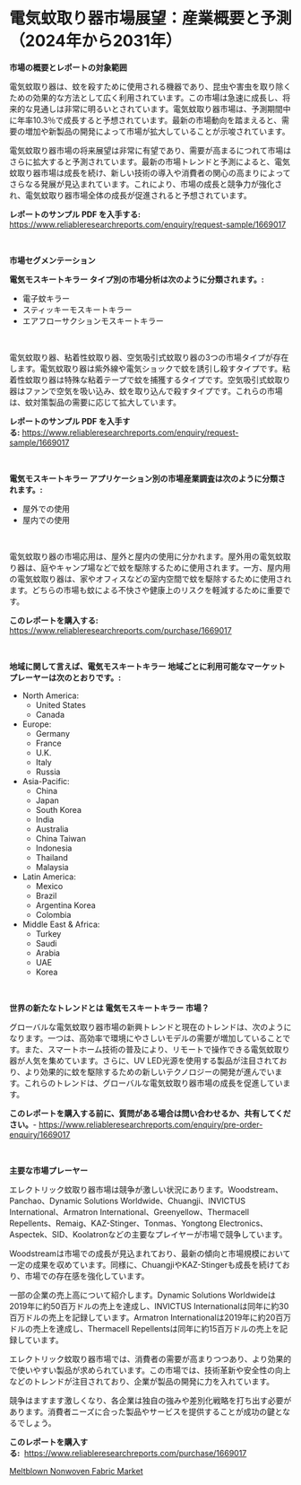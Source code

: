 <p><h1>電気蚊取り器市場展望：産業概要と予測（2024年から2031年）</h1></p><p><strong>市場の概要とレポートの対象範囲</strong></p>
<p><p>電気蚊取り器は、蚊を殺すために使用される機器であり、昆虫や害虫を取り除くための効果的な方法として広く利用されています。この市場は急速に成長し、将来的な見通しは非常に明るいとされています。電気蚊取り器市場は、予測期間中に年率10.3％で成長すると予想されています。最新の市場動向を踏まえると、需要の増加や新製品の開発によって市場が拡大していることが示唆されています。</p><p>電気蚊取り器市場の将来展望は非常に有望であり、需要が高まるにつれて市場はさらに拡大すると予測されています。最新の市場トレンドと予測によると、電気蚊取り器市場は成長を続け、新しい技術の導入や消費者の関心の高まりによってさらなる発展が見込まれています。これにより、市場の成長と競争力が強化され、電気蚊取り器市場全体の成長が促進されると予想されています。</p></p>
<p><strong>レポートのサンプル PDF を入手する:</strong> <a href="https://www.reliableresearchreports.com/enquiry/request-sample/1669017">https://www.reliableresearchreports.com/enquiry/request-sample/1669017</a></p>
<p>&nbsp;</p>
<p><strong>市場セグメンテーション</strong></p>
<p><strong>電気モスキートキラー タイプ別の市場分析は次のように分類されます。:</strong></p>
<p><ul><li>電子蚊キラー</li><li>スティッキーモスキートキラー</li><li>エアフローサクションモスキートキラー</li></ul></p>
<p>&nbsp;</p>
<p><p>電気蚊取り器、粘着性蚊取り器、空気吸引式蚊取り器の3つの市場タイプが存在します。電気蚊取り器は紫外線や電気ショックで蚊を誘引し殺すタイプです。粘着性蚊取り器は特殊な粘着テープで蚊を捕獲するタイプです。空気吸引式蚊取り器はファンで空気を吸い込み、蚊を取り込んで殺すタイプです。これらの市場は、蚊対策製品の需要に応じて拡大しています。</p></p>
<p><strong>レポートのサンプル PDF を入手する:</strong>&nbsp;<a href="https://www.reliableresearchreports.com/enquiry/request-sample/1669017">https://www.reliableresearchreports.com/enquiry/request-sample/1669017</a></p>
<p>&nbsp;</p>
<p><strong> 電気モスキートキラー アプリケーション別の市場産業調査は次のように分類されます。:</strong></p>
<p><ul><li>屋外での使用</li><li>屋内での使用</li></ul></p>
<p>&nbsp;</p>
<p><p>電気蚊取り器の市場応用は、屋外と屋内の使用に分かれます。屋外用の電気蚊取り器は、庭やキャンプ場などで蚊を駆除するために使用されます。一方、屋内用の電気蚊取り器は、家やオフィスなどの室内空間で蚊を駆除するために使用されます。どちらの市場も蚊による不快さや健康上のリスクを軽減するために重要です。</p></p>
<p><strong>このレポートを購入する:</strong>&nbsp; <a href="https://www.reliableresearchreports.com/purchase/1669017">https://www.reliableresearchreports.com/purchase/1669017</a></p>
<p>&nbsp;</p>
<p><strong>地域に関して言えば、電気モスキートキラー 地域ごとに利用可能なマーケットプレーヤーは次のとおりです。:</strong></p>
<p><ul>
    <li>
        North America:
        <ul>
            <li>United States</li>
            <li>Canada</li>
        </ul>
    </li>
    <li>
        Europe:
        <ul>
            <li>Germany</li>
            <li>France</li>
            <li>U.K.</li>
            <li>Italy</li>
            <li>Russia</li>
        </ul>
    </li>
    <li>
        Asia-Pacific:
        <ul>
            <li>China</li>
            <li>Japan</li>
            <li>South Korea</li>
            <li>India</li>
            <li>Australia</li>
            <li>China Taiwan</li>
            <li>Indonesia</li>
            <li>Thailand</li>
            <li>Malaysia</li>
        </ul>
    </li>
    <li>
        Latin America:
        <ul>
            <li>Mexico</li>
            <li>Brazil</li>
            <li>Argentina Korea</li>
            <li>Colombia</li>
        </ul>
    </li>
    <li>
        Middle East & Africa:
        <ul>
            <li>Turkey</li>
            <li>Saudi</li>
            <li>Arabia</li>
            <li>UAE</li>
            <li>Korea</li>
        </ul>
    </li>
    </ul></p>
<p>&nbsp;</p>
<p><strong>世界の新たなトレンドとは 電気モスキートキラー 市場？</strong></p>
<p><p>グローバルな電気蚊取り器市場の新興トレンドと現在のトレンドは、次のようになります。一つは、高効率で環境にやさしいモデルの需要が増加していることです。また、スマートホーム技術の普及により、リモートで操作できる電気蚊取り器が人気を集めています。さらに、UV LED光源を使用する製品が注目されており、より効果的に蚊を駆除するための新しいテクノロジーの開発が進んでいます。これらのトレンドは、グローバルな電気蚊取り器市場の成長を促進しています。</p></p>
<p><strong>このレポートを購入する前に、質問がある場合は問い合わせるか、共有してください。</strong>- <a href="https://www.reliableresearchreports.com/enquiry/pre-order-enquiry/1669017">https://www.reliableresearchreports.com/enquiry/pre-order-enquiry/1669017</a></p>
<p>&nbsp;</p>
<p><strong>主要な市場プレーヤー</strong></p>
<p><p>エレクトリック蚊取り器市場は競争が激しい状況にあります。Woodstream、Panchao、Dynamic Solutions Worldwide、Chuangji、INVICTUS International、Armatron International、Greenyellow、Thermacell Repellents、Remaig、KAZ-Stinger、Tonmas、Yongtong Electronics、Aspectek、SID、Koolatronなどの主要なプレイヤーが市場で競争しています。</p><p>Woodstreamは市場での成長が見込まれており、最新の傾向と市場規模において一定の成果を収めています。同様に、ChuangjiやKAZ-Stingerも成長を続けており、市場での存在感を強化しています。</p><p>一部の企業の売上高について紹介します。Dynamic Solutions Worldwideは2019年に約50百万ドルの売上を達成し、INVICTUS Internationalは同年に約30百万ドルの売上を記録しています。Armatron Internationalは2019年に約20百万ドルの売上を達成し、Thermacell Repellentsは同年に約15百万ドルの売上を記録しています。</p><p>エレクトリック蚊取り器市場では、消費者の需要が高まりつつあり、より効果的で使いやすい製品が求められています。この市場では、技術革新や安全性の向上などのトレンドが注目されており、企業が製品の開発に力を入れています。</p><p>競争はますます激しくなり、各企業は独自の強みや差別化戦略を打ち出す必要があります。消費者ニーズに合った製品やサービスを提供することが成功の鍵となるでしょう。</p></p>
<p><strong>このレポートを購入する:</strong>&nbsp;&nbsp;<a href="https://www.reliableresearchreports.com/purchase/1669017">https://www.reliableresearchreports.com/purchase/1669017</a></p>
<p><p><a href="https://changeable-paste-463.notion.site/Meltblown-Nonwoven-Fabric-Market-Size-Market-Trends-and-Growth-Outlook-forecasted-for-period-from--eb3c346463454bafa8124496dead0803">Meltblown Nonwoven Fabric Market</a></p></p>
